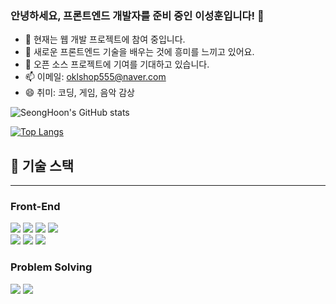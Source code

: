 ### 안녕하세요, 프론트엔드 개발자를 준비 중인 이성훈입니다! 👋

- 🔭 현재는 웹 개발 프로젝트에 참여 중입니다.
- 🌱 새로운 프론트엔드 기술을 배우는 것에 흥미를 느끼고 있어요.
- 👯 오픈 소스 프로젝트에 기여를 기대하고 있습니다.
- 📫 이메일: oklshop555@naver.com
- 😄 취미: 코딩, 게임, 음악 감상

	
![SeongHoon's GitHub stats](https://github-readme-stats.vercel.app/api?username=shlee9999&show_icons=true&theme=radical)

[![Top Langs](https://github-readme-stats.vercel.app/api/top-langs/?username=shlee9999&layout=compact&theme=radical)](https://github.com/anuraghazra/github-readme-stats)


## 🔨 기술 스택
<hr/>

### Front-End
<div>
	<img src="https://img.shields.io/badge/html5-E34F26?style=for-the-badge&logo=html5&logoColor=white"/> 
	<img src="https://img.shields.io/badge/CSS3-1572B6?style=for-the-badge&logo=css3&logoColor=white"/> 
	<img src="https://img.shields.io/badge/JavaScript-F7DF1E?style=for-the-badge&logo=javascript&logoColor=black"/> 
	<img src="https://img.shields.io/badge/TypeScript-3178C6?style=for-the-badge&logo=typescript&logoColor=white"/>
</div>
<div>
	<img src="https://img.shields.io/badge/Styled_components-DB7093?style=for-the-badge&logo=styled-components&logoColor=white"/>
	<img src="https://img.shields.io/badge/React-61DAFB?style=for-the-badge&logo=react&logoColor=black"/>
	<img src="https://img.shields.io/badge/React_Hook_Form-EC5990?style=for-the-badge&logo=react-hook-form&logoColor=white"/>

</div>

### Problem Solving
<div>
	<img src="https://img.shields.io/badge/Python-3776AB?style=for-the-badge&logo=python&logoColor=white"/>
	<img src="https://img.shields.io/badge/Java-007396?style=for-the-badge&logo=java&logoColor=white"/>
</div>
